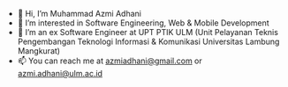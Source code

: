 - 👋 Hi, I’m Muhammad Azmi Adhani
- 👀 I’m interested in Software Engineering, Web & Mobile Development
- 🌱 I’m an ex Software Engineer at UPT PTIK ULM (Unit Pelayanan Teknis Pengembangan Teknologi Informasi & Komunikasi Universitas Lambung Mangkurat)
- 📫 You can reach me at azmiadhani@gmail.com or azmi.adhani@ulm.ac.id

<!---
azmiadhani/azmiadhani is a ✨ special ✨ repository because its `README.md` (this file) appears on your GitHub profile.
You can click the Preview link to take a look at your changes.
--->
